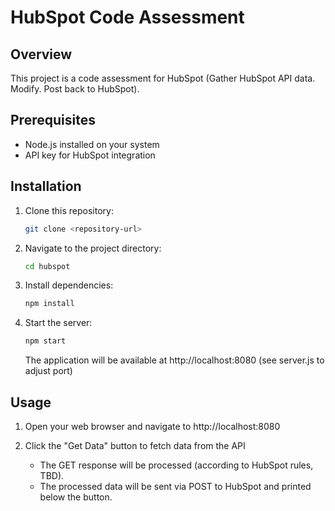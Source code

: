 # HubSpot Code Assessment

## Overview
This project is a code assessment for HubSpot (Gather HubSpot API data. Modify. Post back to HubSpot).

## Prerequisites
- Node.js installed on your system
- API key for HubSpot integration

## Installation
1. Clone this repository:
   ```bash
   git clone <repository-url>
   ```
2. Navigate to the project directory:
   ```bash
   cd hubspot
   ```
3. Install dependencies:
   ```bash
   npm install
   ```
4. Start the server:
   ```bash
   npm start
   ```
   The application will be available at http://localhost:8080 (see server.js to adjust port)

## Usage

1. Open your web browser and navigate to http://localhost:8080

2. Click the "Get Data" button to fetch data from the API
   - The GET response will be processed (according to HubSpot rules, TBD).
   - The processed data will be sent via POST to HubSpot and printed below the button.
